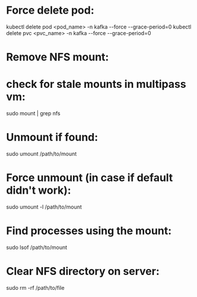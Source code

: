 # Force delete pod:
kubectl delete pod <pod_name> -n kafka --force --grace-period=0
kubectl delete pvc <pvc_name> -n kafka --force --grace-period=0

# Remove NFS mount:
# check for stale mounts in multipass vm:
sudo mount | grep nfs

# Unmount if found:
sudo umount /path/to/mount

# Force unmount (in case if default didn't work):
sudo umount -l /path/to/mount

# Find processes using the mount:
sudo lsof /path/to/mount

# Clear NFS directory on server:
sudo rm -rf /path/to/file